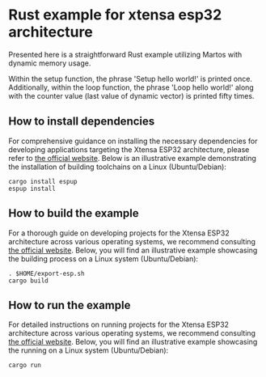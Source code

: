 # Rust example for xtensa esp32 architecture

Presented here is a straightforward Rust example utilizing Martos with dynamic memory usage.

Within the setup function, the phrase 'Setup hello world!' is printed once.
Additionally, within the loop function, the phrase 'Loop hello world!' along with the counter value (last value of dynamic vector) is printed fifty times.

## How to install dependencies

For comprehensive guidance on installing the necessary dependencies for developing applications targeting the Xtensa ESP32 architecture,
please refer to [the official website](https://docs.esp-rs.org/book/installation/riscv-and-xtensa.html).
Below is an illustrative example demonstrating the installation of building toolchains on a Linux (Ubuntu/Debian):
```
cargo install espup
espup install
```

## How to build the example

For a thorough guide on developing projects for the Xtensa ESP32 architecture across various operating systems,
we recommend consulting [the official website](https://docs.esp-rs.org/book/installation/riscv-and-xtensa.html#3-set-up-the-environment-variables).
Below, you will find an illustrative example showcasing the building process on a Linux system (Ubuntu/Debian):
```
. $HOME/export-esp.sh
cargo build
```

## How to run the example
For detailed instructions on running projects for the Xtensa ESP32 architecture across various operating systems,
we recommend consulting [the official website](https://docs.esp-rs.org/book/tooling/espflash.html).
Below, you will find an illustrative example showcasing the running on a Linux system (Ubuntu/Debian):
```
cargo run
```
